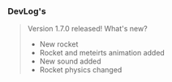                                                        
###    DevLog's
                                                        

>Version 1.7.0 released! What's new?<br>
>* New rocket<br>
>* Rocket and meteirts animation added<br>
>* New sound added<br>
>* Rocket physics changed<br>
